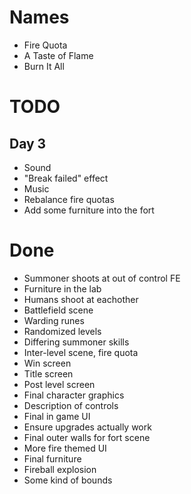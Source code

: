 # Names
- Fire Quota
- A Taste of Flame
- Burn It All

# TODO

## Day 3
- Sound
- "Break failed" effect
- Music
- Rebalance fire quotas
- Add some furniture into the fort

# Done
- Summoner shoots at out of control FE
- Furniture in the lab
- Humans shoot at eachother
- Battlefield scene
- Warding runes
- Randomized levels
- Differing summoner skills
- Inter-level scene, fire quota
- Win screen
- Title screen
- Post level screen
- Final character graphics
- Description of controls
- Final in game UI
- Ensure upgrades actually work
- Final outer walls for fort scene
- More fire themed UI
- Final furniture
- Fireball explosion
- Some kind of bounds